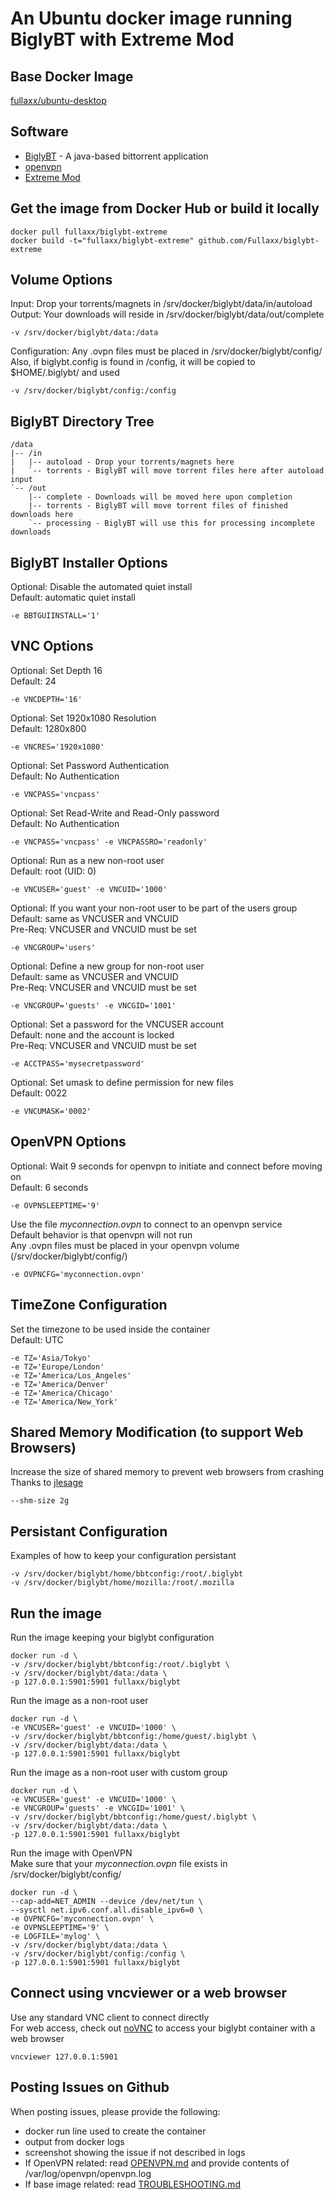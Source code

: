 # An Ubuntu docker image running BiglyBT with Extreme Mod

## Base Docker Image
[fullaxx/ubuntu-desktop](https://hub.docker.com/r/fullaxx/ubuntu-desktop)

## Software
* [BiglyBT](https://www.biglybt.com/) - A java-based bittorrent application
* [openvpn](https://openvpn.net/)
* [Extreme Mod](http://www.sb-innovation.de/showthread.php?35452-BiglyBT-Extreme-Mod-by-SB-Innovation-3-3-0-0-Beta)

## Get the image from Docker Hub or build it locally
```
docker pull fullaxx/biglybt-extreme
docker build -t="fullaxx/biglybt-extreme" github.com/Fullaxx/biglybt-extreme
```

## Volume Options
Input: Drop your torrents/magnets in /srv/docker/biglybt/data/in/autoload \
Output: Your downloads will reside in /srv/docker/biglybt/data/out/complete
```
-v /srv/docker/biglybt/data:/data
```
Configuration: Any .ovpn files must be placed in /srv/docker/biglybt/config/ \
Also, if biglybt.config is found in /config, it will be copied to $HOME/.biglybt/ and used
```
-v /srv/docker/biglybt/config:/config
```

## BiglyBT Directory Tree
```
/data
|-- /in
|   |-- autoload - Drop your torrents/magnets here
|   `-- torrents - BiglyBT will move torrent files here after autoload input
`-- /out
    |-- complete - Downloads will be moved here upon completion
    |-- torrents - BiglyBT will move torrent files of finished downloads here
    `-- processing - BiglyBT will use this for processing incomplete downloads
```

## BiglyBT Installer Options
Optional: Disable the automated quiet install \
Default: automatic quiet install
```
-e BBTGUIINSTALL='1'
```

## VNC Options
Optional: Set Depth 16 \
Default: 24
```
-e VNCDEPTH='16'
```
Optional: Set 1920x1080 Resolution \
Default: 1280x800
```
-e VNCRES='1920x1080'
```
Optional: Set Password Authentication \
Default: No Authentication
```
-e VNCPASS='vncpass'
```
Optional: Set Read-Write and Read-Only password \
Default: No Authentication
```
-e VNCPASS='vncpass' -e VNCPASSRO='readonly'
```
Optional: Run as a new non-root user \
Default: root (UID: 0)
```
-e VNCUSER='guest' -e VNCUID='1000'
```
Optional: If you want your non-root user to be part of the users group \
Default: same as VNCUSER and VNCUID \
Pre-Req: VNCUSER and VNCUID must be set
```
-e VNCGROUP='users'
```
Optional: Define a new group for non-root user \
Default: same as VNCUSER and VNCUID \
Pre-Req: VNCUSER and VNCUID must be set
```
-e VNCGROUP='guests' -e VNCGID='1001'
```
Optional: Set a password for the VNCUSER account \
Default: none and the account is locked \
Pre-Req: VNCUSER and VNCUID must be set
```
-e ACCTPASS='mysecretpassword'
```
Optional: Set umask to define permission for new files \
Default: 0022
```
-e VNCUMASK='0002'
```

## OpenVPN Options
Optional: Wait 9 seconds for openvpn to initiate and connect before moving on \
Default: 6 seconds
```
-e OVPNSLEEPTIME='9'
```
Use the file *myconnection.ovpn* to connect to an openvpn service \
Default behavior is that openvpn will not run \
Any .ovpn files must be placed in your openvpn volume (/srv/docker/biglybt/config/)
```
-e OVPNCFG='myconnection.ovpn'
```

## TimeZone Configuration
Set the timezone to be used inside the container \
Default: UTC
```
-e TZ='Asia/Tokyo'
-e TZ='Europe/London'
-e TZ='America/Los_Angeles'
-e TZ='America/Denver'
-e TZ='America/Chicago'
-e TZ='America/New_York'
```

## Shared Memory Modification (to support Web Browsers)
Increase the size of shared memory to prevent web browsers from crashing \
Thanks to [jlesage](https://hub.docker.com/r/jlesage/firefox/#increasing-shared-memory-size)
```
--shm-size 2g
```

## Persistant Configuration
Examples of how to keep your configuration persistant
```
-v /srv/docker/biglybt/home/bbtconfig:/root/.biglybt
-v /srv/docker/biglybt/home/mozilla:/root/.mozilla
```

## Run the image
Run the image keeping your biglybt configuration
```
docker run -d \
-v /srv/docker/biglybt/bbtconfig:/root/.biglybt \
-v /srv/docker/biglybt/data:/data \
-p 127.0.0.1:5901:5901 fullaxx/biglybt
```
Run the image as a non-root user
```
docker run -d \
-e VNCUSER='guest' -e VNCUID='1000' \
-v /srv/docker/biglybt/bbtconfig:/home/guest/.biglybt \
-v /srv/docker/biglybt/data:/data \
-p 127.0.0.1:5901:5901 fullaxx/biglybt
```
Run the image as a non-root user with custom group
```
docker run -d \
-e VNCUSER='guest' -e VNCUID='1000' \
-e VNCGROUP='guests' -e VNCGID='1001' \
-v /srv/docker/biglybt/bbtconfig:/home/guest/.biglybt \
-v /srv/docker/biglybt/data:/data \
-p 127.0.0.1:5901:5901 fullaxx/biglybt
```
Run the image with OpenVPN \
Make sure that your *myconnection.ovpn* file exists in /srv/docker/biglybt/config/
```
docker run -d \
--cap-add=NET_ADMIN --device /dev/net/tun \
--sysctl net.ipv6.conf.all.disable_ipv6=0 \
-e OVPNCFG='myconnection.ovpn' \
-e OVPNSLEEPTIME='9' \
-e LOGFILE='mylog' \
-v /srv/docker/biglybt/data:/data \
-v /srv/docker/biglybt/config:/config \
-p 127.0.0.1:5901:5901 fullaxx/biglybt
```

## Connect using vncviewer or a web browser
Use any standard VNC client to connect directly \
For web access, check out [noVNC](https://hub.docker.com/r/fullaxx/novnc) to access your biglybt container with a web browser
```
vncviewer 127.0.0.1:5901
```

## Posting Issues on Github
When posting issues, please provide the following:
* docker run line used to create the container
* output from docker logs
* screenshot showing the issue if not described in logs
* If OpenVPN related: read [OPENVPN.md](OPENVPN.md) and provide contents of /var/log/openvpn/openvpn.log
* If base image related: read [TROUBLESHOOTING.md](TROUBLESHOOTING.md)
